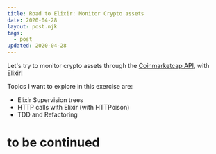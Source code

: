 ```yaml
---
title: Road to Elixir: Monitor Crypto assets
date: 2020-04-28
layout: post.njk
tags:
  - post
updated: 2020-04-28
---
```


Let's try to monitor crypto assets through the [Coinmarketcap API](https://coinmarketcap.com/), with Elixir!

Topics I want to explore in this exercise are:

- Elixir Supervision trees
- HTTP calls with Elixir (with HTTPoison)
- TDD and Refactoring


# to be continued
